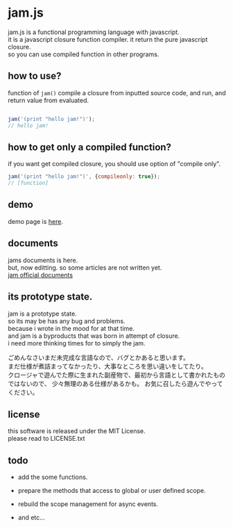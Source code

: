 
# jam.js

<!-- jam.js is a functional programmng language with javascript.   -->
<!-- and its javascript function compiler.   -->
<!-- jam() compile and call the closure by inputted source code.   -->

<!-- jamはJavaScriptで実装された関数型言語です。   -->
<!-- 地味にコンパイル法式。   -->
<!-- コンパイルと言っても関数コンパイラです。   -->
<!-- 用意されている関数jamにソースコードを与えてあげると、   -->
<!-- コードを解釈してJavaScriptで実行可能な関数を生成し、実行してくれます。   -->

jam.js is a functional programming language with javascript.  
it is a javascript closure function compiler. it return the pure javascript closure.  
so you can use compiled function in other programs.  

## how to use?

function of `jam()` compile a closure from inputted source code, and run, and return value from evaluated.

```javascript

jam('(print "hello jam!")');
// hello jam!

```

## how to get only a compiled function?

if you want get compiled closure,
you should use option of "compile only".


<!-- if you want get the closure then   -->
<!-- add the options to second argument.   -->

<!-- ソースコードのみを与えてjamを実行した場合、   -->
<!-- コンパイルされた関数は実行され、実行結果が返り値となるため、生成された関数はロストします。   -->
<!-- もし、生成された関数が欲しい場合、例のように第二引数のオプションに{compileonly: true}を与えてあげることにより、 -->
<!-- 実行関数を受け取ることができます。 -->

```javascript
jam('(print "hello jam!")', {compileonly: true});
// [function]
```

## demo

demo page is [here](http://jam.tikubonn.org/demo/).

## documents

jams documents is here.  
but, now editting. so some articles are not written yet.  
[jam official documents](https://github.com/tikubonn/jam.js/wiki)  

## its prototype state.

jam is a prototype state.  
so its may be has any bug and problems.  
because i wrote in the mood for at that time.  
and jam is a byproducts that was born in attempt of closure.  
i need more thinking times for to simply the jam.  

ごめんなさいまだ未完成な言語なので、バグとかあると思います。  
まだ仕様が煮詰まってなかったり、大事なところを思い違いをしてたり。  
クロージャで遊んでた際に生まれた副産物で、最初から言語として書かれたものではないので、
少々無理のある仕様があるかも。
お気に召したら遊んでやってください。  

## license

this software is released under the MIT License.  
please read to LICENSE.txt  

## todo

* add the some functions.

* prepare the methods that access to global or user defined scope.

* rebuild the scope management for async events.

* and etc...

